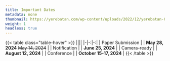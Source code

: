```yaml
---
title: Important Dates
metadata: none
thumbnail: https://yerebatan.com/wp-content/uploads/2022/12/yerebatan-00000029-kopyastg-min-5tXT-scaled.jpg
weight: 1
headless: true
---
```


{{< table class="table-hover" >}}
||||
|-|-:|-:|
| Paper Submission | | **May 28, 2024** ~~May 14, 2024~~ |
| Notification     | | **June 25, 2024**       |
| Camera-ready     | | **August 12, 2024**     |
| Conference       | | **October 15-17, 2024** |
{{< /table >}}

